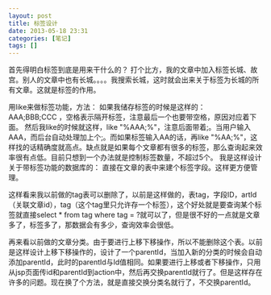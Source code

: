 ```yaml
---
layout: post
title: 标签设计
date: 2013-05-18 23:31
categories: [笔记]
tags: []
---
```

首先得明白标签到底是用来干什么的？
打个比方，我的文章中加入标签长城、故宫。别人的文章中也有长城。。。。我搜索长城，这时就会出来关于标签为长城的所有文章。这就是标签的作用。

用like来做标签功能，方法：
如果我储存标签的时候是这样的：AAA;BBB;CCC ，空格表示隔开标签，注意最后一个也要带空格，原因对应着下面。
然后我like的时候就这样，like "%AAA;%"，注意后面带着;。当用户输入AAA，而后台自动处理加上个;。而如果标签输入AA的话，再like "%AA;%"，这样找的话精确度就高点。缺点就是如果每个文章都有很多的标签，那么查询起来效率很有点低。目前只想到一个办法就是控制标签数量，不超过5个。
我是这样设计关于带标签功能的数据库的：
直接在文章的表中来建个标签字段。这样更方便管理。

这样看来我以前做的tag表可以删除了，以前是这样做的，表tag，字段ID，artId（关联文章id），tag（这个tag里只允许存一个标签），这个好处就是要查询某个标签就直接select * from tag where tag = ?就可以了，但是很不好的一点就是文章多了，标签多了，那数据会有多少，查询效率会很低。

再来看以前做的文章分类。由于要进行上移下移操作，所以不能删除这个表。以前是这样设计上移下移操作的，设计了一个parentId，当加入新的分类的时候会自动添加parentId，此时的parentId与Id值相同。如果要进行上移或者下移操作，只用从jsp页面传id和parentId到action中，然后再交换parentId就行了。但是这样存在许多的问题。现在换了个方法，就是直接交换分类名就行了，不交换parentId。
